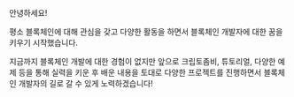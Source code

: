 안녕하세요!

평소 블록체인에 대해 관심을 갖고 다양한 활동을 하면서 블록체인 개발자에 대한 꿈을 키우기 시작했습니다.

지금까지 블록체인 개발에 대한 경험이 없지만 앞으로 크립토좀비, 튜토리얼, 다양한 예제 등을 통해 실력을 키운 후
배운 내용을 토대로 다양한 프로젝트를 진행하면서 블록체인 개발자의 길로 갈 수 있게 노력하겠습니다!